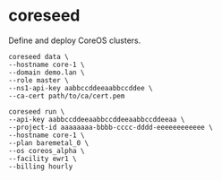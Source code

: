 # coreseed

Define and deploy CoreOS clusters.

```
coreseed data \
--hostname core-1 \
--domain demo.lan \
--role master \
--ns1-api-key aabbccddeeaabbccddee \
--ca-cert path/to/ca/cert.pem
```

```
coreseed run \
--api-key aabbccddeeaabbccddeeaabbccddeeaa \
--project-id aaaaaaaa-bbbb-cccc-dddd-eeeeeeeeeeee \
--hostname core-1 \
--plan baremetal_0 \
--os coreos_alpha \
--facility ewr1 \
--billing hourly
```
